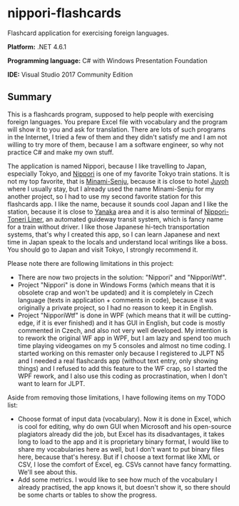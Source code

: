 # nippori-flashcards
Flashcard application for exercising foreign languages.

**Platform:** .NET 4.6.1

**Programming language:** C# with Windows Presentation Foundation

**IDE:** Visual Studio 2017 Community Edition

## Summary

This is a flashcards program, supposed to help people with exercising foreign languages. You prepare Excel file with vocabulary and the program will show it to you and ask for translation. There are lots of such programs in the Internet, I tried a few of them and they didn't satisfy me and I am not willing to try more of them, because I am a software engineer, so why not practice C# and make my own stuff.

The application is named Nippori, because I like travelling to Japan, especially Tokyo, and [Nippori](https://en.wikipedia.org/wiki/Nippori_Station) is one of my favorite Tokyo train stations. It is not my top favorite, that is [Minami-Senju](https://en.wikipedia.org/wiki/Minami-Senju_Station), because it is close to hotel [Juyoh](http://www.juyoh.co.jp/) where I usually stay, but I already used the name Minami-Senju for my another project, so I had to use my second favorite station for this flashcards app. I like the name, because it sounds cool Japan and I like the station, because it is close to [Yanaka](https://en.wikipedia.org/wiki/Yanaka_Cemetery) area and it is also terminal of [Nippori-Toneri Liner](https://en.wikipedia.org/wiki/Nippori-Toneri_Liner), an automated guideway transit system, which is fancy name for a train without driver. I like those Japanese hi-tech transportation systems, that's why I created this app, so I can learn Japanese and next time in Japan speak to the locals and understand local writings like a boss. You should go to Japan and visit Tokyo, I strongly recommend it.

Please note there are following limitations in this project:
* There are now two projects in the solution: "Nippori" and "NipporiWtf".
* Project "Nippori" is done in Windows Forms (which means that it is obsolete crap and won't be updated) and it is completely in Czech language (texts in application + comments in code), because it was originally a private project, so I had no reason to keep it in English.
* Project "NipporiWtf" is done in WPF (which means that it will be cutting-edge, if it is ever finished) and it has GUI in English, but code is mostly commented in Czech, and also not very well developed. My intention is to rework the original WF app in WPF, but I am lazy and spend too much time playing videogames on my 5 consoles and almost no time coding. I started working on this remaster only because I registered to JLPT N5 and I needed a real flashcards app (without text entry, only showing things) and I refused to add this feature to the WF crap, so I started the WPF rework, and I also use this coding as procrastination, when I don't want to learn for JLPT.

Aside from removing those limitations, I have following items on my TODO list:
* Choose format of input data (vocabulary). Now it is done in Excel, which is cool for editing, why do own GUI when Microsoft and his open-source plagiators already did the job, but Excel has its disadvantages, it takes long to load to the app and it is proprietary  binary format, I would like to share my vocabularies here as well, but I don't want to put binary files here, because that's heresy. But if  I choose a text format like XML or CSV, I lose the comfort of Excel, eg. CSVs cannot have fancy formatting. We'll see about this.
* Add some metrics. I would like to see how much of the vocabulary I already practised, the app knows it, but doesn't show it, so there should be some charts or tables to show the progress.
